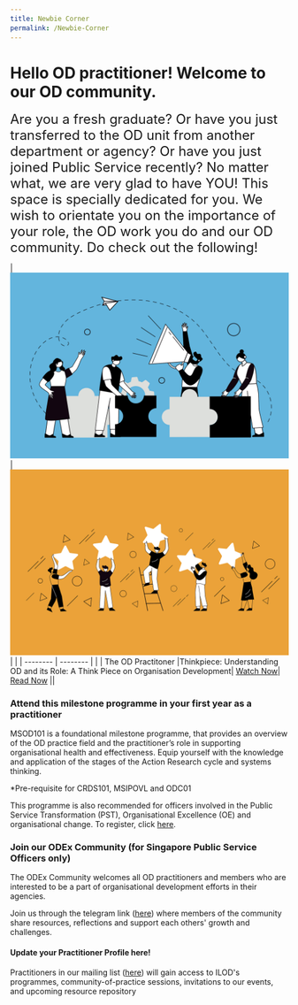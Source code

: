 ```yaml
---
title: Newbie Corner
permalink: /Newbie-Corner
---
```

# Hello OD practitioner! Welcome to our OD community. 

<font size="5">Are you a fresh graduate? Or have you just transferred to the OD unit from another department or agency? Or have you just joined Public Service recently? No matter what, we are very glad to have YOU! This space is specially dedicated for you. We wish to orientate you on the importance of your role, the OD work you do and our OD community. Do check out the following!<br></font>



| ![](/images/Organisation%20Design.jpg) | ![](/images/Employee%20Engagement.jpg) | |
| -------- | -------- | |
| The OD Practitoner |Thinkpiece: Understanding OD and its Role: A Think Piece on Organisation Development|
[Watch Now](https://vimeo.com/74434435)| [Read Now](https://go.gov.sg/reachingouteveryday )  ||

### Attend this milestone programme in your first year as a practitioner

MSOD101 is a foundational milestone programme, that provides an overview of the OD practice field and the practitioner’s role in supporting organisational health and effectiveness.
Equip yourself with the knowledge and application of the stages of the Action Research cycle and systems thinking.

*Pre-requisite for CRDS101, MSIPOVL and ODC01

This programme is also recommended for officers involved in the Public Service
Transformation (PST), Organisational Excellence (OE) and organisational change.
To register, click [here](https://register.csc.gov.sg/course/msod101). 

### Join our ODEx Community (for Singapore Public Service Officers only)

The ODEx Community welcomes all OD practitioners and
members who are interested to be a part of organisational
development efforts in their agencies.

Join us through the telegram link ([here](https://go.gov.sg/odexcommunity)) where members
of the community share resources, reflections and support
each others' growth and challenges.

#### Update your Practitioner Profile here!

Practitioners in our mailing list ([here](https://go.gov.sg/odpracmailinglist)) will gain access to ILOD's
programmes, community-of-practice sessions, invitations to
our events, and upcoming resource repository



